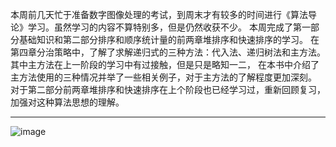 本周前几天忙于准备数字图像处理的考试，到周末才有较多的时间进行《算法导论》学习。虽然学习的内容不算特别多，但是仍然收获不少。
本周完成了第一部分基础知识和第二部分排序和顺序统计量的前两章堆排序和快速排序的学习。
在第四章分治策略中，了解了求解递归式的三种方法：代入法、递归树法和主方法。其中主方法在上一阶段的学习中有过接触，但是只是略知一二，
在本书中介绍了主方法使用的三种情况并举了一些相关例子，对于主方法的了解程度更加深刻。
对于第二部分前两章堆排序和快速排序在上个阶段也已经学习过，重新回顾复习，加强对这种算法思想的理解。

--------------
![image](https://user-images.githubusercontent.com/87250799/145714382-291b5f8d-1066-4275-9dfa-f30795ac9bab.png)

